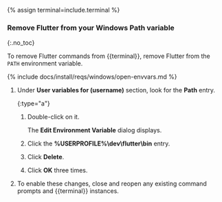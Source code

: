 {% assign terminal=include.terminal %}

### Remove Flutter from your Windows Path variable
{:.no_toc}

To remove Flutter commands from {{terminal}},
remove Flutter from the `PATH` environment variable.

{% include docs/install/reqs/windows/open-envvars.md %}

1. Under **User variables for (username)** section,
   look for the **Path** entry.

   {:type="a"}
   1. Double-click on it.

      The **Edit Environment Variable** dialog displays.

   1. Click the **%USERPROFILE%\dev\flutter\bin** entry.

   1. Click **Delete**.

   1. Click **OK** three times.

1. To enable these changes,
   close and reopen any existing command prompts and {{terminal}} instances.
